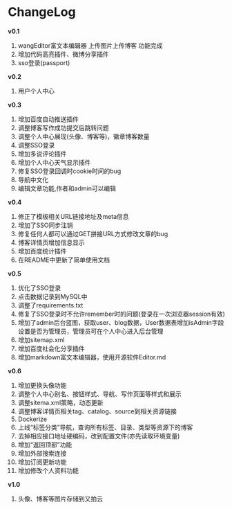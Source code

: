 # ChangeLog

**v0.1**
1. wangEditor富文本编辑器 上传图片上传博客 功能完成
2. 增加代码高亮插件、微博分享插件
3. sso登录(passport)

**v0.2**
1. 用户个人中心

**v0.3**
1. 增加百度自动推送插件
2. 调整博客写作成功提交后跳转问题
3. 调整个人中心展现(头像、博客等)，徽章博客数量
4. 调整SSO登录
5. 增加多说评论插件
6. 增加个人中心天气显示插件
7. 修复SSO登录回调时cookie时间的bug
8. 导航中文化
9. 编辑文章功能,作者和admin可以编辑

**v0.4**
1. 修正了模板相关URL链接地址及meta信息
2. 增加了SSO同步注销
3. 修复任何人都可以通过GET拼接URL方式修改文章的bug
4. 博客详情页增加信息显示
5. 增加百度统计插件
6. 在README中更新了简单使用文档

**v0.5**
1. 优化了SSO登录
2. 点击数据记录到MySQL中
3. 调整了requirements.txt
4. 修复了SSO登录时不允许remember时的问题(登录在一次浏览器session有效)
5. 增加了admin后台蓝图，获取user、blog数据，User数据表增加isAdmin字段设置是否为管理员，管理员可在个人中心进入后台管理
6. 增加sitemap.xml
7. 增加百度社会化分享插件
8. 增加markdown富文本编辑器，使用开源软件Editor.md

**v0.6**
1. 增加更换头像功能
2. 调整个人中心别名、按钮样式、导航、写作页面等样式和展示
3. 调整sitema.xml策略，动态更新
4. 调整博客详情页相关tag、catalog、source到相关资源链接
5. Dockerize
6. 上线“标签分类”导航，查询所有标签、目录、类型等资源下的博客
7. 去掉相应接口地址硬编码，改到配置文件(亦先读取环境变量)
8. 增加“返回顶部”功能
9. 增加外部搜索连接
10. 增加订阅更新功能
11. 增加修改个人资料功能

**v1.0**
1. 头像、博客等图片存储到又拍云